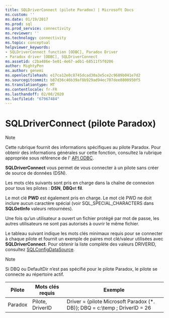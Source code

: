 ```yaml
---
title: SQLDriverConnect (pilote Paradox) | Microsoft Docs
ms.custom: ''
ms.date: 01/19/2017
ms.prod: sql
ms.prod_service: connectivity
ms.reviewer: ''
ms.technology: connectivity
ms.topic: conceptual
helpviewer_keywords:
- SQLDriverConnect function [ODBC], Paradox Driver
- Paradox driver [ODBC], SQLDriverConnect
ms.assetid: c2ba486e-5e01-4e67-adb1-68511f5f0206
author: MightyPen
ms.author: genemi
ms.openlocfilehash: e17ca12e0c8745dcad30a3e5ce2c9689b041e7d2
ms.sourcegitcommit: b87d36c46b39af8b929ad94ec707dee8800950f5
ms.translationtype: MT
ms.contentlocale: fr-FR
ms.lasthandoff: 02/08/2020
ms.locfileid: "67967484"
---
```

# <a name="sqldriverconnect-paradox-driver"></a>SQLDriverConnect (pilote Paradox)
> [!NOTE]  
>  Cette rubrique fournit des informations spécifiques au pilote Paradox. Pour obtenir des informations générales sur cette fonction, consultez la rubrique appropriée sous référence de l' [API ODBC](../../odbc/reference/syntax/odbc-api-reference.md).  
  
 **SQLDriverConnect** vous permet de vous connecter à un pilote sans créer de source de données (DSN).  
  
 Les mots clés suivants sont pris en charge dans la chaîne de connexion pour tous les pilotes : **DSN**, **DBQ**et **fil**.  
  
 Le mot clé **PWD** est également pris en charge. Le mot clé PWD ne doit inclure aucun caractère spécial (voir SQL_SPECIAL_CHARACTERS dans **SQLGetInfo** valeurs retournées).  
  
 Une fois qu’un utilisateur a ouvert un fichier protégé par mot de passe, les autres utilisateurs ne sont pas autorisés à ouvrir le même fichier.  
  
 Le tableau suivant indique les mots clés minimaux requis pour se connecter à chaque pilote et fournit un exemple de paires mot clé/valeur utilisées avec **SQLDriverConnect**. Pour obtenir la liste complète des valeurs DRIVERID, consultez [SQLConfigDataSource](../../odbc/microsoft/sqlconfigdatasource-paradox-driver.md).  
  
> [!NOTE]  
>  Si DBQ ou DefaultDir n’est pas spécifié pour le pilote Paradox, le pilote se connecte au répertoire actif.  
  
|Pilote|Mots clés requis|Exemple|  
|------------|-----------------------|-------------|  
|Paradox|Pilote, DriverID|Driver = {pilote Microsoft Paradox (*. DB)}; DBQ = c:\temp ; DriverID = 26|

